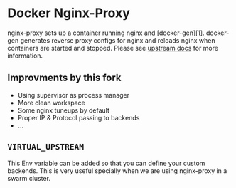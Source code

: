 # Docker Nginx-Proxy
nginx-proxy sets up a container running nginx and [docker-gen][1].
docker-gen generates reverse proxy configs for nginx and reloads nginx when containers are started and stopped.
Please see [upstream docs](https://github.com/jwilder/nginx-proxy) for more information.

## Improvments by this fork

- Using supervisor as process manager
- More clean workspace
- Some nginx tuneups by default
- Proper IP & Protocol passing to backends
- ...

## `VIRTUAL_UPSTREAM`
This Env variable can be added so that you can define your custom backends.
This is very useful specially when we are using nginx-proxy in a swarm cluster.
